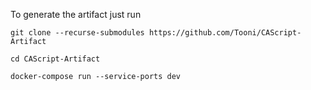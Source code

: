 To generate the artifact just run 

`git clone --recurse-submodules https://github.com/Tooni/CAScript-Artifact`

`cd CAScript-Artifact`

`docker-compose run --service-ports dev`
